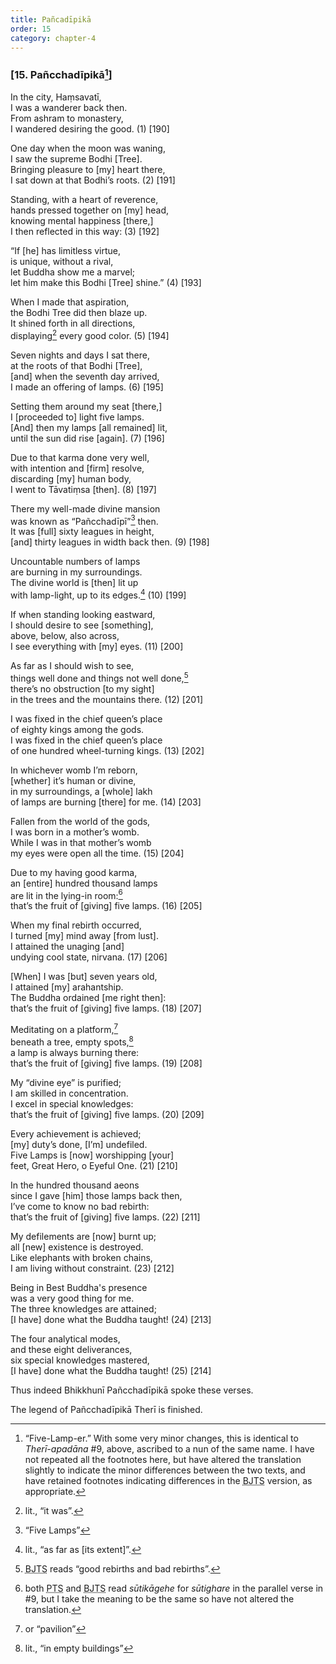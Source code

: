 ```yaml
---
title: Pañcadīpikā
order: 15
category: chapter-4
---
```


### \[15. Pañ<span class="diacritics" data-state="on">c</span><span class="no-diacritics" data-state="off">ch</span>adīpikā[^1]\]

In the city, Haṃsavatī,  
I was a wanderer back then.  
From ashram to monastery,  
I wandered desiring the good. (1) \[190\]

One day when the moon was waning,  
I saw the supreme Bodhi \[Tree\].  
Bringing pleasure to \[my\] heart there,  
I sat down at that Bodhi’s roots. (2) \[191\]

Standing, with a heart of reverence,  
hands pressed together on \[my\] head,  
knowing mental happiness \[there,\]  
I then reflected in this way: (3) \[192\]

“If \[he\] has limitless virtue,  
is unique, without a rival,  
let Buddha show me a marvel;  
let him make this Bodhi \[Tree\] shine.” (4) \[193\]

When I made that aspiration,  
the Bodhi Tree did then blaze up.  
It shined forth in all directions,  
displaying[^2] every good color. (5) \[194\]

Seven nights and days I sat there,  
at the roots of that Bodhi \[Tree\],  
\[and\] when the seventh day arrived,  
I made an offering of lamps. (6) \[195\]

Setting them around my seat \[there,\]  
I \[proceeded to\] light five lamps.  
\[And\] then my lamps \[all remained\] lit,  
until the sun did rise \[again\]. (7) \[196\]

Due to that karma done very well,  
with intention and \[firm\] resolve,  
discarding \[my\] human body,  
I went to Tāvatiṃsa \[then\]. (8) \[197\]

There my well-made divine mansion  
was known as “Pañ<span class="diacritics" data-state="on">c</span><span class="no-diacritics" data-state="off">ch</span>adīpī”[^3] then.  
It was \[full\] sixty leagues in height,  
\[and\] thirty leagues in width back then. (9) \[198\]

Uncountable numbers of lamps  
are burning in my surroundings.  
The divine world is \[then\] lit up  
with lamp-light, up to its edges.[^4] (10) \[199\]

If when standing looking eastward,  
I should desire to see \[something\],  
above, below, also across,  
I see everything with \[my\] eyes. (11) \[200\]

As far as I should wish to see,  
things well done and things not well done,[^5]  
there’s no obstruction \[to my sight\]  
in the trees and the mountains there. (12) \[201\]

I was fixed in the chief queen’s place  
of eighty kings among the gods.  
I was fixed in the chief queen’s place  
of one hundred wheel-turning kings. (13) \[202\]

In whichever womb I’m reborn,  
\[whether\] it’s human or divine,  
in my surroundings, a \[whole\] lakh  
of lamps are burning \[there\] for me. (14) \[203\]

Fallen from the world of the gods,  
I was born in a mother’s womb.  
While I was in that mother’s womb  
my eyes were open all the time. (15) \[204\]

Due to my having good karma,  
an \[entire\] hundred thousand lamps  
are lit in the lying-in room:[^6]  
that’s the fruit of \[giving\] five lamps. (16) \[205\]

When my final rebirth occurred,  
I turned \[my\] mind away \[from lust\].  
I attained the unaging \[and\]  
undying cool state, nirvana. (17) \[206\]

\[When\] I was \[but\] seven years old,  
I attained \[my\] arahantship.  
The Buddha ordained \[me right then\]:  
that’s the fruit of \[giving\] five lamps. (18) \[207\]

Meditating on a platform,[^7]  
beneath a tree, empty spots,[^8]  
a lamp is always burning there:  
that’s the fruit of \[giving\] five lamps. (19) \[208\]

My “divine eye” is purified;  
I am skilled in concentration.  
I excel in special knowledges:  
that’s the fruit of \[giving\] five lamps. (20) \[209\]

Every achievement is achieved;  
\[my\] duty’s done, \[I’m\] undefiled.  
Five Lamps is \[now\] worshipping \[your\]  
feet, Great Hero, o Eyeful One. (21) \[210\]

In the hundred thousand aeons  
since I gave \[him\] those lamps back then,  
I’ve come to know no bad rebirth:  
that’s the fruit of \[giving\] five lamps. (22) \[211\]

My defilements are \[now\] burnt up;  
all \[new\] existence is destroyed.  
Like elephants with broken chains,  
I am living without constraint. (23) \[212\]

Being in Best Buddha's presence  
was a very good thing for me.  
The three knowledges are attained;  
\[I have\] done what the Buddha taught! (24) \[213\]

The four analytical modes,  
and these eight deliverances,  
six special knowledges mastered,  
\[I have\] done what the Buddha taught! (25) \[214\]

Thus indeed Bhikkhunī Pañ<span class="diacritics" data-state="on">c</span><span class="no-diacritics" data-state="off">ch</span>adīpikā spoke these verses.

The legend of Pañ<span class="diacritics" data-state="on">c</span><span class="no-diacritics" data-state="off">ch</span>adīpikā Therī is finished.

[^1]: “Five-Lamp-er.” With some very minor changes, this is identical to *Therī-apadāna* \#9, above, ascribed to a nun of the same name. I have not repeated all the footnotes here, but have altered the translation slightly to indicate the minor differences between the two texts, and have retained footnotes indicating differences in the <abbr title="Buddha Jayanthi Tripitaka Series">BJTS</abbr> version, as appropriate.

[^2]: lit., “it was”.

[^3]: “Five Lamps”

[^4]: lit., “as far as \[its extent\]”.

[^5]: <abbr title="Buddha Jayanthi Tripitaka Series">BJTS</abbr> reads “good rebirths and bad rebirths”.

[^6]: both <abbr title="Pali Text Society">PTS</abbr> and <abbr title="Buddha Jayanthi Tripitaka Series">BJTS</abbr> read *sūtikāgehe* for *sūtighare* in the parallel verse in \#9, but I take the meaning to be the same so have not altered the translation.

[^7]: or “pavilion”

[^8]: lit., “in empty buildings”

